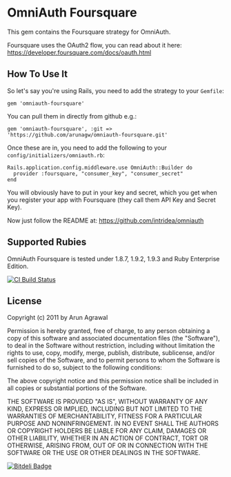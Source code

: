 # OmniAuth Foursquare

This gem contains the Foursquare strategy for OmniAuth.

Foursquare uses the OAuth2 flow, you can read about it here: https://developer.foursquare.com/docs/oauth.html

## How To Use It

So let's say you're using Rails, you need to add the strategy to your `Gemfile`:

    gem 'omniauth-foursquare'

You can pull them in directly from github e.g.:

    gem 'omniauth-foursquare', :git => 'https://github.com/arunagw/omniauth-foursquare.git'

Once these are in, you need to add the following to your `config/initializers/omniauth.rb`:

    Rails.application.config.middleware.use OmniAuth::Builder do
      provider :foursquare, "consumer_key", "consumer_secret"
    end

You will obviously have to put in your key and secret, which you get when you register your app with Foursquare (they call them API Key and Secret Key).

Now just follow the README at: https://github.com/intridea/omniauth

## Supported Rubies

OmniAuth Foursquare is tested under 1.8.7, 1.9.2, 1.9.3 and Ruby Enterprise Edition.

[![CI Build
Status](https://secure.travis-ci.org/arunagw/omniauth-foursquare.png)](http://travis-ci.org/arunagw/omniauth-foursquare)

## License

Copyright (c) 2011 by Arun Agrawal

Permission is hereby granted, free of charge, to any person obtaining a copy of this software and associated documentation files (the "Software"), to deal in the Software without restriction, including without limitation the rights to use, copy, modify, merge, publish, distribute, sublicense, and/or sell copies of the Software, and to permit persons to whom the Software is furnished to do so, subject to the following conditions:

The above copyright notice and this permission notice shall be included in all copies or substantial portions of the Software.

THE SOFTWARE IS PROVIDED "AS IS", WITHOUT WARRANTY OF ANY KIND, EXPRESS OR IMPLIED, INCLUDING BUT NOT LIMITED TO THE WARRANTIES OF MERCHANTABILITY, FITNESS FOR A PARTICULAR PURPOSE AND NONINFRINGEMENT. IN NO EVENT SHALL THE AUTHORS OR COPYRIGHT HOLDERS BE LIABLE FOR ANY CLAIM, DAMAGES OR OTHER LIABILITY, WHETHER IN AN ACTION OF CONTRACT, TORT OR OTHERWISE, ARISING FROM, OUT OF OR IN CONNECTION WITH THE SOFTWARE OR THE USE OR OTHER DEALINGS IN THE SOFTWARE.

[![Bitdeli Badge](https://d2weczhvl823v0.cloudfront.net/arunagw/omniauth-foursquare/trend.png)](https://bitdeli.com/free "Bitdeli Badge")

